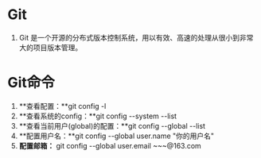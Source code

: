 # Git
1. Git 是一个开源的分布式版本控制系统，用以有效、高速的处理从很小到非常大的项目版本管理。
# Git命令
1. **查看配置：**git config -l 
2. **查看系统的config：**git config --system --list 
3. **查看当前用户(global)的配置：**git config --global --list 
4. **配置用户名：**git config --global user.name "你的用户名" 
5. **配置邮箱：** git config --global user.email ~~~@163.com